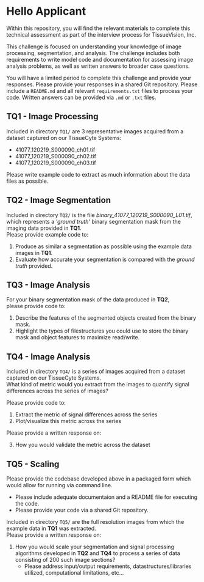 # Hello Applicant
Within this repository, you will find the relevant materials to complete this technical assessment as part of the interview process for TissueVision, Inc.<br>

This challenge is focused on understanding your knowledge of image processing, segmentation, and analysis. The challenge includes both requirements to write model code and documentation for assessing image analysis problems, as well as written answers to broader case questions.<br>

You will have a limited period to complete this challenge and provide your responses. Please provide your responses in a shared Git repository. Please include a `README.md` and all relevant `requirements.txt` files to process your code. Written answers can be provided via `.md` or `.txt` files.


## TQ1 - Image Processing <br>
Included in directory `TQ1/` are 3 representative images acquired from a dataset captured on our TissueCyte Systems: 
- 41077_120219_S000090_ch01.tif
- 41077_120219_S000090_ch02.tif
- 41077_120219_S000090_ch03.tif<br>

Please write example code to extract as much information about the data files as possible. 

## TQ2 - Image Segmentation <br>
Included in directory `TQ2/` is the file *binary_41077_120219_S000090_L01.tif*, which represents a *'ground truth'* binary segmentation mask from the imaging data provided in **TQ1**.<br> 
Please provide example code to:
1. Produce as similar a segmentation as possible using the example data images in **TQ1**.  
2. Evaluate how accurate your segmentation is compared with the *ground truth* provided.

## TQ3 - Image Analysis <br>
For your binary segmentation mask of the data produced in **TQ2**, <br> please provide code to:
1. Describe the features of the segmented objects created from the binary mask. 
2. Highlight the types of filestructures you could use to store the binary mask and object features to maximize read/write. 

## TQ4 - Image Analysis <br>
Included in directory `TQ4/` is a series of images acquired from a dataset captured on our TissueCyte Systems.<br>
What kind of metric would you extract from the images to quantify signal differences across the series of images?<br>

Please provide code to:
1. Extract the metric of signal differences across the series
2. Plot/visualize this metric across the series<br>

Please provide a written response on:<br>

3. How you would validate the metric across the dataset

## TQ5 - Scaling
Please provide the codebase developed above in a packaged form which would allow for running via command line.<br>
- Please include adequate documentaion and a README file for executing the code.
- Please provide your code via a shared Git repository.

Included in directory `TQ5/` are the full resolution images from which the example data in **TQ1** was extracted.<br>
Please provide a written response on:<br>

1. How you would scale your segmentation and signal processing algorithms developed in **TQ2** and **TQ4** to process a series of data consisting of 200 such image sections?
    - Please address input/output requirements, datastructures/libraries utilized, computational limitations, etc...
